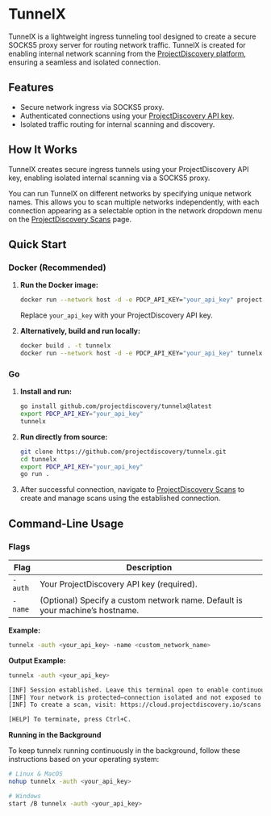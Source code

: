 # TunnelX

TunnelX is a lightweight ingress tunneling tool designed to create a secure SOCKS5 proxy server for routing network traffic. TunnelX is created for enabling internal network scanning from the [ProjectDiscovery platform](https://cloud.projectdiscovery.io/scans), ensuring a seamless and isolated connection.

## Features
- Secure network ingress via SOCKS5 proxy.
- Authenticated connections using your [ProjectDiscovery API key](https://cloud.projectdiscovery.io/?ref=api_key).
- Isolated traffic routing for internal scanning and discovery.


## How It Works

TunnelX creates secure ingress tunnels using your ProjectDiscovery API key, enabling isolated internal scanning via a SOCKS5 proxy.

You can run TunnelX on different networks by specifying unique network names. This allows you to scan multiple networks independently, with each connection appearing as a selectable option in the network dropdown menu on the [ProjectDiscovery Scans](https://cloud.projectdiscovery.io/scans) page.

## Quick Start

### Docker (Recommended)

1. **Run the Docker image:**
    ```sh
    docker run --network host -d -e PDCP_API_KEY="your_api_key" projectdiscovery/tunnelx:latest
    ```
    Replace `your_api_key` with your ProjectDiscovery API key.

2. **Alternatively, build and run locally:**
    ```sh
    docker build . -t tunnelx
    docker run --network host -d -e PDCP_API_KEY="your_api_key" tunnelx
    ```

### Go

1. **Install and run:**
    ```sh
    go install github.com/projectdiscovery/tunnelx@latest
    export PDCP_API_KEY="your_api_key"
    tunnelx
    ```

2. **Run directly from source:**
    ```sh
    git clone https://github.com/projectdiscovery/tunnelx.git
    cd tunnelx
    export PDCP_API_KEY="your_api_key"
    go run .
    ```

3. After successful connection, navigate to [ProjectDiscovery Scans](https://cloud.projectdiscovery.io/scans) to create and manage scans using the established connection.

## Command-Line Usage

### Flags

| Flag        | Description                                                 |
|-------------|-------------------------------------------------------------|
| `-auth`     | Your ProjectDiscovery API key (required).                   |
| `-name`     | (Optional) Specify a custom network name. Default is your machine’s hostname. |

**Example:**
```sh
tunnelx -auth <your_api_key> -name <custom_network_name>
```

**Output Example:**
```sh
tunnelx -auth <your_api_key>

[INF] Session established. Leave this terminal open to enable continuous discovery and scanning.
[INF] Your network is protected—connection isolated and not exposed to the internet.
[INF] To create a scan, visit: https://cloud.projectdiscovery.io/scans

[HELP] To terminate, press Ctrl+C.
```

**Running in the Background**

To keep tunnelx running continuously in the background, follow these instructions based on your operating system:

```sh
# Linux & MacOS
nohup tunnelx -auth <your_api_key>

# Windows
start /B tunnelx -auth <your_api_key>
```